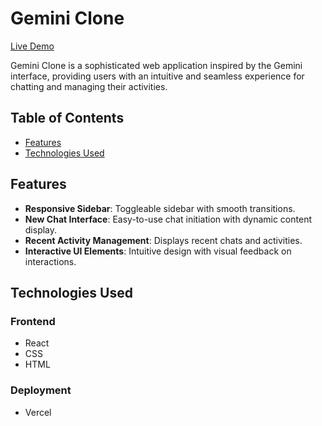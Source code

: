 # Gemini Clone

[Live Demo](https://gemini-clone-eight-rosy.vercel.app/)

Gemini Clone is a sophisticated web application inspired by the Gemini interface, providing users with an intuitive and seamless experience for chatting and managing their activities.

## Table of Contents
- [Features](#features)
- [Technologies Used](#technologies-used)

## Features
- **Responsive Sidebar**: Toggleable sidebar with smooth transitions.
- **New Chat Interface**: Easy-to-use chat initiation with dynamic content display.
- **Recent Activity Management**: Displays recent chats and activities.
- **Interactive UI Elements**: Intuitive design with visual feedback on interactions.

## Technologies Used

### Frontend
- React
- CSS
- HTML

### Deployment
- Vercel
